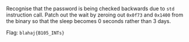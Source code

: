 Recognise that the password is being checked backwards due to `std` instruction call. Patch out the wait by zeroing out `0x0f73` and `0x1400` from the binary so that the sleep becomes 0 seconds rather than 3 days.

Flag: `blahaj{B105_INTs}`
